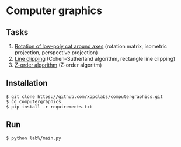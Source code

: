 # Computer graphics
## Tasks
1. [Rotation of low-poly cat around axes](https://github.com/xopclabs/computergraphics/tree/master/lab1) (rotation matrix, isometric projection, perspective projection)
4. [Line clipping](https://github.com/xopclabs/computergraphics/tree/master/lab4) (Cohen–Sutherland algorithm, rectangle line clipping)
5. [Z-order algorithm](https://github.com/xopclabs/computergraphics/tree/master/lab5) (Z-order algoritm)
## Installation
```
$ git clone https://github.com/xopclabs/computergraphics.git
$ cd computergraphics
$ pip install -r requirements.txt
```
## Run
```
$ python lab%/main.py
```
